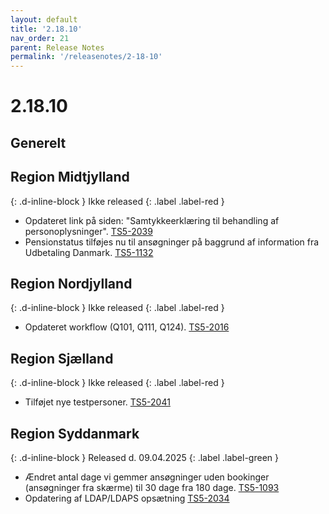 ```yaml
---
layout: default
title: '2.18.10'
nav_order: 21
parent: Release Notes
permalink: '/releasenotes/2-18-10'
---
```


# 2.18.10

## Generelt

## Region Midtjylland
{: .d-inline-block }
Ikke released
{: .label .label-red }
- Opdateret link på siden: "Samtykkeerklæring til behandling af personoplysninger". [TS5-2039](https://sd.trifork.com/browse/TS5-2039)
- Pensionstatus tilføjes nu til ansøgninger på baggrund af information fra Udbetaling Danmark. [TS5-1132](https://sd.trifork.com/projects/TS5/queues/custom/97/TS5-1132)
  
## Region Nordjylland
{: .d-inline-block }
Ikke released
{: .label .label-red }
- Opdateret workflow (Q101, Q111, Q124). [TS5-2016](https://sd.trifork.com/browse/TS5-2016)

## Region Sjælland
{: .d-inline-block }
Ikke released
{: .label .label-red }
- Tilføjet nye testpersoner. [TS5-2041](https://sd.trifork.com/browse/TS5-2041)
  
## Region Syddanmark
{: .d-inline-block }
Released d. 09.04.2025
{: .label .label-green }
- Ændret antal dage vi gemmer ansøgninger uden bookinger (ansøgninger fra skærme) til 30 dage fra 180 dage. [TS5-1093](https://jira.trifork.com/browse/TU-1093)
- Opdatering af LDAP/LDAPS opsætning [TS5-2034](https://sd.trifork.com/projects/TS5/queues/custom/95/TS5-2034)
